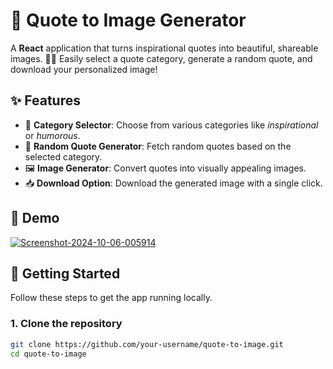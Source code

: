 
# 🌟 Quote to Image Generator

A **React** application that turns inspirational quotes into beautiful, shareable images. 🎨💬 Easily select a quote category, generate a random quote, and download your personalized image!

## ✨ Features

- 🎯 **Category Selector**: Choose from various categories like *inspirational* or *humorous*.
- 🔄 **Random Quote Generator**: Fetch random quotes based on the selected category.
- 🖼️ **Image Generator**: Convert quotes into visually appealing images.
- 📥 **Download Option**: Download the generated image with a single click.

## 📸 Demo

<a href="(https://xaviquote.netlify.app/)"><img src="https://i.ibb.co/YWzCfTC/Screenshot-2024-10-06-005914.png" alt="Screenshot-2024-10-06-005914" border="0" /></a>

## 🚀 Getting Started

Follow these steps to get the app running locally.

### 1. Clone the repository

```bash
git clone https://github.com/your-username/quote-to-image.git
cd quote-to-image

